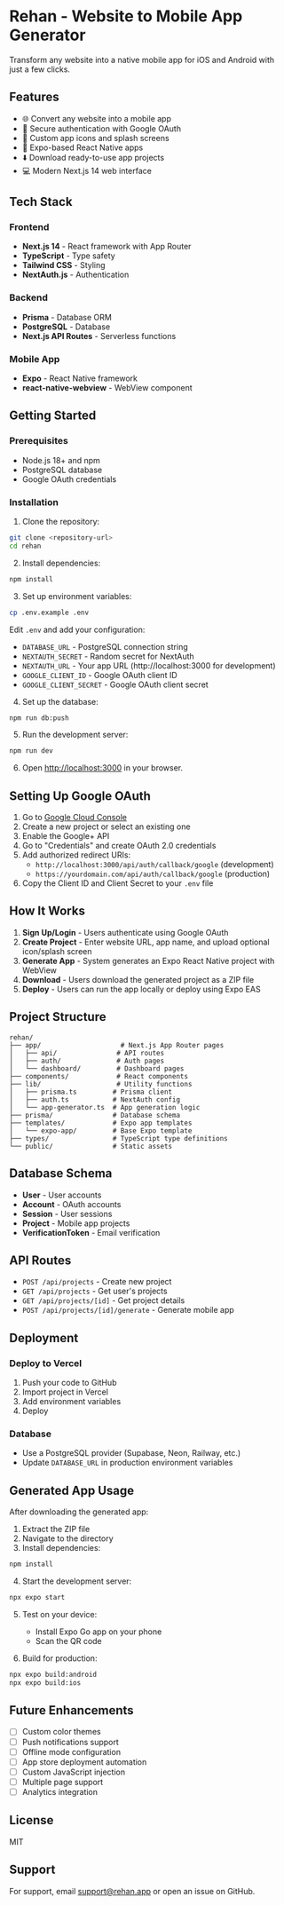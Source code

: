# Rehan - Website to Mobile App Generator

Transform any website into a native mobile app for iOS and Android with just a few clicks.

## Features

- 🌐 Convert any website into a mobile app
- 🔐 Secure authentication with Google OAuth
- 🎨 Custom app icons and splash screens
- 📱 Expo-based React Native apps
- ⬇️ Download ready-to-use app projects
- 💻 Modern Next.js 14 web interface

## Tech Stack

### Frontend
- **Next.js 14** - React framework with App Router
- **TypeScript** - Type safety
- **Tailwind CSS** - Styling
- **NextAuth.js** - Authentication

### Backend
- **Prisma** - Database ORM
- **PostgreSQL** - Database
- **Next.js API Routes** - Serverless functions

### Mobile App
- **Expo** - React Native framework
- **react-native-webview** - WebView component

## Getting Started

### Prerequisites

- Node.js 18+ and npm
- PostgreSQL database
- Google OAuth credentials

### Installation

1. Clone the repository:
```bash
git clone <repository-url>
cd rehan
```

2. Install dependencies:
```bash
npm install
```

3. Set up environment variables:
```bash
cp .env.example .env
```

Edit `.env` and add your configuration:
- `DATABASE_URL` - PostgreSQL connection string
- `NEXTAUTH_SECRET` - Random secret for NextAuth
- `NEXTAUTH_URL` - Your app URL (http://localhost:3000 for development)
- `GOOGLE_CLIENT_ID` - Google OAuth client ID
- `GOOGLE_CLIENT_SECRET` - Google OAuth client secret

4. Set up the database:
```bash
npm run db:push
```

5. Run the development server:
```bash
npm run dev
```

6. Open [http://localhost:3000](http://localhost:3000) in your browser.

## Setting Up Google OAuth

1. Go to [Google Cloud Console](https://console.cloud.google.com/)
2. Create a new project or select an existing one
3. Enable the Google+ API
4. Go to "Credentials" and create OAuth 2.0 credentials
5. Add authorized redirect URIs:
   - `http://localhost:3000/api/auth/callback/google` (development)
   - `https://yourdomain.com/api/auth/callback/google` (production)
6. Copy the Client ID and Client Secret to your `.env` file

## How It Works

1. **Sign Up/Login** - Users authenticate using Google OAuth
2. **Create Project** - Enter website URL, app name, and upload optional icon/splash screen
3. **Generate App** - System generates an Expo React Native project with WebView
4. **Download** - Users download the generated project as a ZIP file
5. **Deploy** - Users can run the app locally or deploy using Expo EAS

## Project Structure

```
rehan/
├── app/                    # Next.js App Router pages
│   ├── api/               # API routes
│   ├── auth/              # Auth pages
│   └── dashboard/         # Dashboard pages
├── components/            # React components
├── lib/                   # Utility functions
│   ├── prisma.ts         # Prisma client
│   ├── auth.ts           # NextAuth config
│   └── app-generator.ts  # App generation logic
├── prisma/               # Database schema
├── templates/            # Expo app templates
│   └── expo-app/         # Base Expo template
├── types/                # TypeScript type definitions
└── public/               # Static assets
```

## Database Schema

- **User** - User accounts
- **Account** - OAuth accounts
- **Session** - User sessions
- **Project** - Mobile app projects
- **VerificationToken** - Email verification

## API Routes

- `POST /api/projects` - Create new project
- `GET /api/projects` - Get user's projects
- `GET /api/projects/[id]` - Get project details
- `POST /api/projects/[id]/generate` - Generate mobile app

## Deployment

### Deploy to Vercel

1. Push your code to GitHub
2. Import project in Vercel
3. Add environment variables
4. Deploy

### Database

- Use a PostgreSQL provider (Supabase, Neon, Railway, etc.)
- Update `DATABASE_URL` in production environment variables

## Generated App Usage

After downloading the generated app:

1. Extract the ZIP file
2. Navigate to the directory
3. Install dependencies:
```bash
npm install
```

4. Start the development server:
```bash
npx expo start
```

5. Test on your device:
   - Install Expo Go app on your phone
   - Scan the QR code

6. Build for production:
```bash
npx expo build:android
npx expo build:ios
```

## Future Enhancements

- [ ] Custom color themes
- [ ] Push notifications support
- [ ] Offline mode configuration
- [ ] App store deployment automation
- [ ] Custom JavaScript injection
- [ ] Multiple page support
- [ ] Analytics integration

## License

MIT

## Support

For support, email support@rehan.app or open an issue on GitHub.
